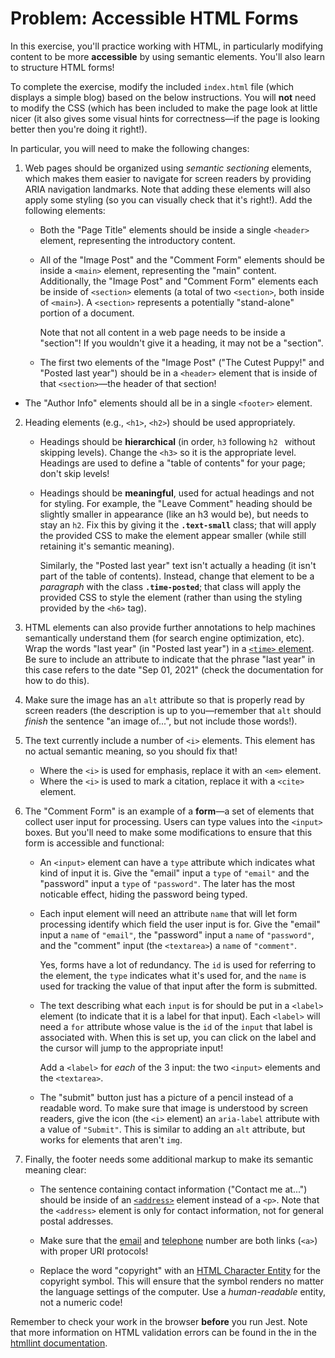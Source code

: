 # Problem: Accessible HTML Forms

In this exercise, you'll practice working with HTML, in particularly modifying content to be more **accessible** by using semantic elements. You'll also learn to structure HTML forms!

To complete the exercise, modify the included `index.html` file (which displays a simple blog) based on the below instructions. You will **not** need to modify the CSS (which has been included to make the page look at little nicer (it also gives some visual hints for correctness&mdash;if the page is looking better then you're doing it right!).

In particular, you will need to make the following changes:

1. Web pages should be organized using _semantic sectioning_ elements, which makes them easier to navigate for screen readers by providing ARIA navigation landmarks. Note that adding these elements will also apply some styling (so you can visually check that it's right!). Add the following elements:

	- Both the "Page Title" elements should be inside a single `<header>` element, representing the introductory content.

	- All of the "Image Post" and the "Comment Form" elements should be inside a `<main>` element, representing the "main" content. Additionally, the "Image Post" and "Comment Form" elements each be inside of `<section>` elements (a total of two `<section>`, both inside of `<main>`). A `<section>` represents a potentially "stand-alone" portion of a document.

		Note that not all content in a web page needs to be inside a "section"! If you wouldn't give it a heading, it may not be a "section".

	- The first two elements of the "Image Post" ("The Cutest Puppy!" and "Posted last year") should be in a `<header>` element that is inside of that `<section>`&mdash;the header of that section!

  - The "Author Info" elements should all be in a single `<footer>` element.

2. Heading elements (e.g., `<h1>`, `<h2>`) should be used appropriately.

	- Headings should be **hierarchical** (in order, `h3` following `h2 ` without skipping levels). Change the `<h3>` so it is the appropriate level. Headings are used to define a "table of contents" for your page; don't skip levels!

	- Headings should be **meaningful**, used for actual headings and not for styling. For example, the "Leave Comment" heading should be slightly smaller in appearance (like an h3 would be), but needs to stay an `h2`. Fix this by giving it the **`.text-small`** class; that will apply the provided CSS to make the element appear smaller (while still retaining it's semantic meaning).

		Similarly, the "Posted last year" text isn't actually a heading (it isn't part of the table of contents). Instead, change that element to be a _paragraph_ with the class **`.time-posted`**; that class will apply the provided CSS to style the element (rather than using the styling provided by the `<h6>` tag). 

3. HTML elements can also provide further annotations to help machines semantically understand them (for search engine optimization, etc). Wrap the words "last year" (in "Posted last year") in a [`<time>` element](https://css-tricks.com/time-element/). Be sure to include an attribute to indicate that the phrase "last year" in this case refers to the date "Sep 01, 2021" (check the documentation for how to do this). 

4. Make sure the image has an `alt` attribute so that is properly read by screen readers (the description is up to you&mdash;remember that `alt` should _finish_ the sentence "an image of...", but not include those words!).

5. The text currently include a number of `<i>` elements. This element has no actual semantic meaning, so you should fix that!

	- Where the `<i>` is used for emphasis, replace it with an `<em>` element.
	- Where the `<i>` is used to mark a citation, replace it with a `<cite>` element.

6. The "Comment Form" is an example of a **form**&mdash;a set of elements that collect user input for processing. Users can type values into the `<input>` boxes. But you'll need to make some modifications to ensure that this form is accessible and functional:

	- An `<input>` element can have a `type` attribute which indicates what kind of input it is. Give the "email" input a `type` of `"email"` and the "password" input a `type` of `"password"`. The later has the most noticable effect, hiding the password being typed.

	- Each input element will need an attribute `name` that will let form processing identify which field the user input is for. Give the "email" input a `name` of `"email"`, the "password" input a `name` of `"password"`, and the "comment" input (the `<textarea>`) a `name` of `"comment"`. 
	
		Yes, forms have a lot of redundancy. The `id` is used for referring to the element, the `type` indicates what it's used for, and the `name` is used for tracking the value of that input after the form is submitted.

	- The text describing what each `input` is for should be put in a `<label>` element (to indicate that it is a label for that input). Each `<label>` will need a `for` attribute whose value is the `id` of the `input` that label is associated with. When this is set up, you can click on the label and the cursor will jump to the appropriate input!

		Add a `<label>` for _each_ of the 3 input: the two `<input>` elements and the `<textarea>`.
	
	- The "submit" button just has a picture of a pencil instead of a readable word. To make sure that image is understood by screen readers, give the icon (the `<i>` element) an `aria-label` attribute with a value of `"Submit"`. This is similar to adding an `alt` attribute, but works for elements that aren't `img`.

7. Finally, the footer needs some additional markup to make its semantic meaning clear:

	- The sentence containing contact information ("Contact me at...") should be inside of an [`<address>`](https://developer.mozilla.org/en-US/docs/Web/HTML/Element/address) element instead of a `<p>`. Note that the `<address>` element is only for contact information, not for general postal addresses.

	- Make sure that the [email](https://css-tricks.com/snippets/html/mailto-links/) and [telephone](https://css-tricks.com/the-current-state-of-telephone-links/) number are both links (`<a>`) with proper URI protocols!

	- Replace the word "copyright" with an [HTML Character Entity](https://developer.mozilla.org/en-US/docs/Glossary/Entity) for the copyright symbol. This will ensure that the symbol renders no matter the language settings of the computer. Use a _human-readable_ entity, not a numeric code!

Remember to check your work in the browser **before** you run Jest. Note that more information on HTML validation errors can be found in the in the [htmllint documentation](https://github.com/htmllint/htmllint/wiki/Options).